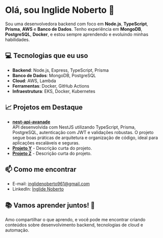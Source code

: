 # Olá, sou **Inglide Noberto** 👋

Sou uma desenvolvedora backend com foco em **Node.js**, **TypeScript**, **Prisma**, **AWS** e **Banco de Dados**. Tenho experiência em **MongoDB**, **PostgreSQL**, **Docker**, e estou sempre aprendendo e evoluindo minhas habilidades.

## 💻 Tecnologias que eu uso

- **Backend**: Node.js, Express, TypeScript, Prisma
- **Banco de Dados**: MongoDB, PostgreSQL
- **Cloud**: AWS, Lambda
- **Ferramentas**: Docker, GitHub Actions
- **Infraestrutura**: EKS, Docker, Kubernetes

## 📈 Projetos em Destaque

- **[nest-api-avanade](https://github.com/inglide-noberto/nest-api-avanade)**  
  API desenvolvida com NestJS utilizando TypeScript, Prisma, PostgreSQL, autenticação com JWT e validações robustas. O projeto segue boas práticas de arquitetura e organização de código, ideal para aplicações escaláveis e seguras.
- **[Projeto Y](link-do-repositorio)** - Descrição curta do projeto.
- **[Projeto Z](link-do-repositorio)** - Descrição curta do projeto.

## 📫 Como me encontrar
- E-mail: inglidenoberto961@gmail.com
- LinkedIn: [Inglide Noberto](https://www.linkedin.com/in/inglide-noberto/)

## 📚 Vamos aprender juntos! 🚀
Amo compartilhar o que aprendo, e você pode me encontrar criando conteúdos sobre desenvolvimento backend, tecnologias de cloud e automação.

